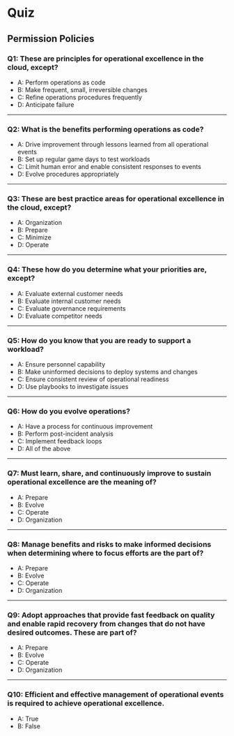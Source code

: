 # Quiz

## Permission Policies

### Q1: These are principles for operational excellence in the cloud, except?
- A: Perform operations as code
- B: Make frequent, small, irreversible changes
- C: Refine operations procedures frequently
- D: Anticipate failure
---

### Q2: What is the benefits performing operations as code?
- A: Drive improvement through lessons learned from all operational events
- B: Set up regular game days to test workloads
- C: Limit human error and enable consistent responses to events
- D: Evolve procedures appropriately
---

### Q3: These are best practice areas for operational excellence in the cloud, except?
- A: Organization
- B: Prepare
- C: Minimize
- D: Operate
---

### Q4: These how do you determine what your priorities are, except?
- A: Evaluate external customer needs
- B: Evaluate internal customer needs
- C: Evaluate governance requirements
- D: Evaluate competitor needs
---

### Q5: How do you know that you are ready to support a workload?
- A: Ensure personnel capability
- B: Make uninformed decisions to deploy systems and changes
- C: Ensure consistent review of operational readiness
- D: Use playbooks to investigate issues
---

### Q6: How do you evolve operations?
- A: Have a process for continuous improvement
- B: Perform post-incident analysis
- C: Implement feedback loops
- D: All of the above
---

### Q7: Must learn, share, and continuously improve to sustain operational excellence are the meaning of?
- A: Prepare
- B: Evolve
- C: Operate
- D: Organization
---

### Q8: Manage benefits and risks to make informed decisions when determining where to focus efforts are the part of?
- A: Prepare
- B: Evolve
- C: Operate
- D: Organization
---

### Q9: Adopt approaches that provide fast feedback on quality and enable rapid recovery from changes that do not have desired outcomes. These are part of?
- A: Prepare
- B: Evolve
- C: Operate
- D: Organization
---

### Q10: Efficient and effective management of operational events is required to achieve operational excellence.
- A: True
- B: False
